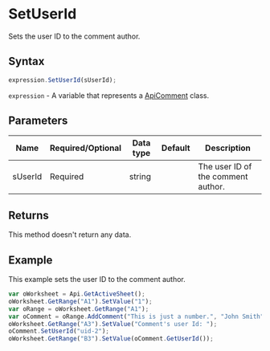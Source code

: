 # SetUserId

Sets the user ID to the comment author.

## Syntax

```javascript
expression.SetUserId(sUserId);
```

`expression` - A variable that represents a [ApiComment](../ApiComment.md) class.

## Parameters

| **Name** | **Required/Optional** | **Data type** | **Default** | **Description** |
| ------------- | ------------- | ------------- | ------------- | ------------- |
| sUserId | Required | string |  | The user ID of the comment author. |

## Returns

This method doesn't return any data.

## Example

This example sets the user ID to the comment author.

```javascript
var oWorksheet = Api.GetActiveSheet();
oWorksheet.GetRange("A1").SetValue("1");
var oRange = oWorksheet.GetRange("A1");
var oComment = oRange.AddComment("This is just a number.", "John Smith");
oWorksheet.GetRange("A3").SetValue("Comment's user Id: ");
oComment.SetUserId("uid-2");
oWorksheet.GetRange("B3").SetValue(oComment.GetUserId());
```
